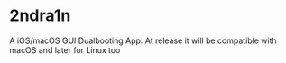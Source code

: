 # 2ndra1n
A iOS/macOS GUI Dualbooting App. At release it will be compatible with macOS and later for Linux too
